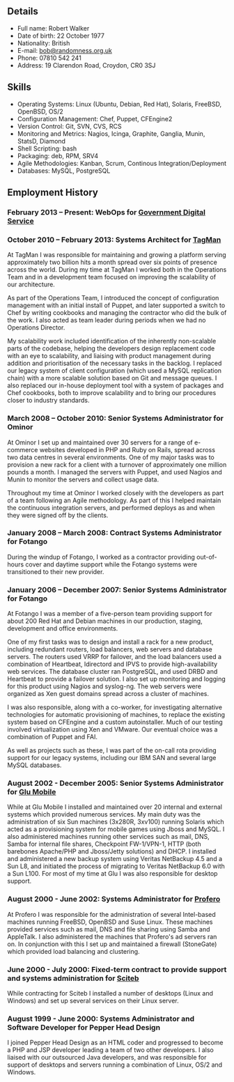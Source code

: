 ## Details ##

* Full name: Robert Walker
* Date of birth: 22 October 1977
* Nationality: British
* E-mail: bob@randomness.org.uk
* Phone: 07810 542 241
* Address: 19 Clarendon Road, Croydon, CR0 3SJ

## Skills ##

* Operating Systems: Linux (Ubuntu, Debian, Red Hat), Solaris, FreeBSD, OpenBSD, OS/2
* Configuration Management: Chef, Puppet, CFEngine2
* Version Control: Git, SVN, CVS, RCS
* Monitoring and Metrics: Nagios, Icinga, Graphite, Ganglia, Munin, StatsD, Diamond
* Shell Scripting: bash
* Packaging: deb, RPM, SRV4
* Agile Methodologies: Kanban, Scrum, Continous Integration/Deployment
* Databases: MySQL, PostgreSQL

## Employment History ##

### February 2013 – Present: WebOps for [Government Digital Service][]

### October 2010 – February 2013: Systems Architect for [TagMan][]

At TagMan I was responsible for maintaining and growing a platform serving approximately two billion hits a month spread over six points of presence across the world. During my time at TagMan I worked both in the Operations Team and in a development team focused on improving the scalability of our architecture.

As part of the Operations Team, I introduced the concept of
configuration management with an initial install of Puppet, and later
supported a switch to Chef by writing cookbooks and managing the
contractor who did the bulk of the work.  I also acted as team leader
during periods when we had no Operations Director.

My scalability work included identification of the inherently
non-scalable parts of the codebase, helping the developers design
replacement code with an eye to scalability, and liaising with product
management during addition and prioritisation of the necessary tasks
in the backlog.  I replaced our legacy system of client configuration
(which used a MySQL replication chain) with a more scalable solution
based on Git and message queues.  I also replaced our in-house
deployment tool with a system of packages and Chef cookbooks, both to
improve scalability and to bring our procedures closer to industry
standards.

### March 2008 – October 2010: Senior Systems Administrator for Ominor

At Ominor I set up and maintained over 30 servers for a range of e-commerce
websites developed in PHP and Ruby on Rails, spread across two data centres
in several environments. One of my major tasks was to provision a new rack
for a client with a turnover of approximately one million pounds a month. I
managed the servers with Puppet, and used Nagios and Munin to monitor the
servers and collect usage data.

Throughout my time at Ominor I worked closely with the developers as part
of a team following an Agile methodology. As part of this I helped maintain
the continuous integration servers, and performed deploys as and when they
were signed off by the clients.


### January 2008 – March 2008: Contract Systems Administrator for Fotango

During the windup of Fotango, I worked as a contractor providing out-of-hours
cover and daytime support while the Fotango systems were transitioned to
their new provider.

### January 2006 – December 2007: Senior Systems Administrator for Fotango

At Fotango I was a member of a five-person team providing support for about
200 Red Hat and Debian machines in our production, staging, development and
office environments.

One of my first tasks was to design and install a rack for a new product,
including redundant routers, load balancers, web servers and database
servers. The routers used VRRP for failover, and the load balancers used a
combination of Heartbeat, ldirectord and IPVS to provide high-availability
web services. The database cluster ran PostgreSQL, and used DRBD and
Heartbeat to provide a failover solution. I also set up monitoring and
logging for this product using Nagios and syslog-ng. The web servers were
organized as Xen guest domains spread across a cluster of machines.

I was also responsible, along with a co-worker, for investigating
alternative technologies for automatic provisioning of machines, to replace
the existing system based on CFEngine and a custom autoinstaller. Much of
our testing involved virtualization using Xen and VMware. Our eventual
choice was a combination of Puppet and FAI.

As well as projects such as these, I was part of the on-call rota providing
support for our legacy systems, including our IBM SAN and several large
MySQL databases.

### August 2002 - December 2005: Senior Systems Administrator for [Glu Mobile][]

While at Glu Mobile I installed and  maintained  over  20  internal  and
external systems which provided numerous services.  My  main  duty  was  the
administration of six Sun machines (3x280R, 3xv100)  running  Solaris  which
acted as a provisioning system for mobile games using  Jboss  and  MySQL.  I
also administered machines running other services such as mail,  DNS,  Samba
for internal  file  shares,  Checkpoint  FW-1/VPN-1,  HTTP  (both  barebones
Apache/PHP  and  Jboss/Jetty  solutions)   and   DHCP.   I   installed   and
administered a new backup system using Veritas NetBackup 4.5 and a  Sun  L8,
and initiated the process of migrating to Veritas NetBackup 6.0 with  a  Sun
L100.  For most of my time  at  Glu  I  was  also  responsible  for  desktop
support.

### August 2000 - June 2002: Systems Administrator for [Profero][]

At Profero I was responsible for the administration of  several  Intel-based
machines running FreeBSD, OpenBSD and Suse Linux.  These  machines  provided
services such as mail, DNS and file sharing using  Samba  and  AppleTalk.  I
also administered  the  machines  that  Profero's  ad  servers  ran  on.  In
conjunction with this I set up and maintained a firewall  (StoneGate)  which
provided load balancing and clustering.

### June 2000 - July 2000: Fixed-term contract to provide support and systems administration for [Sciteb][]

While contracting for Sciteb I installed a number of desktops (Linux and
Windows) and set up several services on their Linux server.

### August 1999 - June 2000: Systems Administrator and Software Developer for Pepper Head Design

I joined Pepper Head Design as an HTML coder and progressed to become a  PHP
and JSP developer leading a team of two other  developers.  I  also  liaised
with our outsourced Java developers, and  was  responsible  for  support  of
desktops and servers running a combination of Linux, OS/2 and Windows.

[sciteb]: http://www.sciteb.com "Sciteb"
[profero]: http://www.profero.com "Profero"
[tagman]: http://eu.tagman.com "TagMan"
[glu mobile]: http://www.glu.com "Glu Mobile"
[government digital service]: https://www.gov.uk/government/policy-teams/government-digital-service "Government Digital Service"
